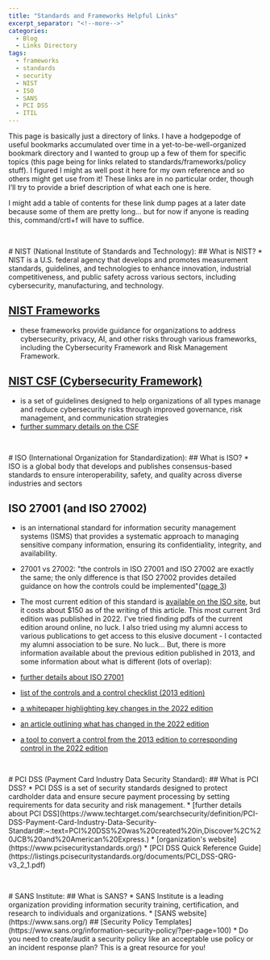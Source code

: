 ```yaml
---
title: "Standards and Frameworks Helpful Links"
excerpt_separator: "<!--more-->"
categories:
  - Blog
  - Links Directory
tags:
  - frameworks
  - standards
  - security
  - NIST
  - ISO
  - SANS
  - PCI DSS
  - ITIL
---
```


This page is basically just a directory of links.<!--more--> I have a hodgepodge of useful bookmarks accumulated over time in a yet-to-be-well-organized bookmark directory and I wanted to group up a few of them for specific topics (this page being for links related to standards/frameworks/policy stuff). I figured I might as well post it here for my own reference and so others might get use from it! These links are in no particular order, though I’ll try to provide a brief description of what each one is here.

I might add a table of contents for these link dump pages at a later date because some of them are pretty long... but for now if anyone is reading this, command/crtl+f will have to suffice.

<p>&nbsp;</p>
# NIST (National Institute of Standards and Technology):
## What is NIST?
  * NIST is a U.S. federal agency that develops and promotes measurement standards, guidelines, and technologies to enhance innovation, industrial competitiveness, and public safety across various sectors, including cybersecurity, manufacturing, and technology.

## [NIST Frameworks](https://www.nist.gov/frameworks)
* these frameworks provide guidance for organizations to address cybersecurity, privacy, AI, and other risks through various frameworks, including the Cybersecurity Framework and Risk Management Framework.

## [NIST CSF (Cybersecurity Framework)](https://nvlpubs.nist.gov/nistpubs/CSWP/NIST.CSWP.29.pdf)
* is a set of guidelines designed to help organizations of all types manage and reduce cybersecurity risks through improved governance, risk management, and communication strategies
* [further summary details on the CSF](https://www.connectwise.com/cybersecurity-center/glossary/nist-cybersecurity-framework)

<p>&nbsp;</p>
# ISO (International Organization for Standardization):
## What is ISO?
* ISO is a global body that develops and publishes consensus-based standards to ensure interoperability, safety, and quality across diverse industries and sectors

## ISO 27001 (and ISO 27002)
* is an international standard for information security management systems (ISMS) that provides a systematic approach to managing sensitive company information, ensuring its confidentiality, integrity, and availability.

* 27001 vs 27002: "the controls in ISO 27001 and ISO 27002 are exactly the same; the only difference is that
ISO 27002 provides detailed guidance on how the controls could be implemented"([page 3](https://info.advisera.com/hubfs/27001Academy/27001Academy_FreeDownloads/Overview_of_New_Security_Controls_in_ISO_27002_EN.pdf))
* The most current edition of this standard is [available on the ISO site](https://www.iso.org/standard/27001), but it costs about $150 as of the writing of this article. This most current 3rd edition was published in 2022. I've tried finding pdfs of the current edition around online, no luck. I also tried using my alumni access to various publications to get access to this elusive document - I contacted my alumni association to be sure. No luck... But, there is more information available about the previous edition published in 2013, and some information about what is different (lots of overlap):
* [further details about ISO 27001](https://advisera.com/27001academy/what-is-iso-27001/)
* [list of the controls and a control checklist (2013 edition)](https://www.cssia.org/wp-content/uploads/2020/01/ISO_27001_Standard.pdf)
* [a whitepaper highlighting key changes in the 2022 edition](https://info.advisera.com/hubfs/27001Academy/27001Academy_FreeDownloads/Overview_of_New_Security_Controls_in_ISO_27002_EN.pdf)
* [an article outlining what has changed in the 2022 edition](https://advisera.com/27001academy/blog/2022/02/09/iso-27001-iso-27002/)
* [a tool to convert a control from the 2013 edition to corresponding control in the 2022 edition](https://advisera.com/insight/iso-27001-2013-to-iso-27001-2022-conversion-tool/)

<p>&nbsp;</p>
# PCI DSS (Payment Card Industry Data Security Standard):
## What is PCI DSS?
* PCI DSS is a set of security standards designed to protect cardholder data and ensure secure payment processing by setting requirements for data security and risk management.
* [further details about PCI DSS](https://www.techtarget.com/searchsecurity/definition/PCI-DSS-Payment-Card-Industry-Data-Security-Standard#:~:text=PCI%20DSS%20was%20created%20in,Discover%2C%20JCB%20and%20American%20Express.)
* [organization's website](https://www.pcisecuritystandards.org/)
* [PCI DSS Quick Reference Guide](https://listings.pcisecuritystandards.org/documents/PCI_DSS-QRG-v3_2_1.pdf)

<p>&nbsp;</p>
# SANS Institute:
## What is SANS?
* SANS Institute is a leading organization providing information security training, certification, and research to individuals and organizations.
* [SANS website](https://www.sans.org/)
## [Security Policy Templates](https://www.sans.org/information-security-policy/?per-page=100)
* Do you need to create/audit a security policy like an acceptable use policy or an incident response plan? This is a great resource for you!
